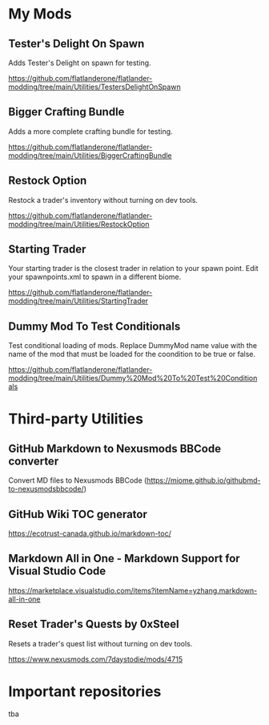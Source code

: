 # My Mods

## Tester's Delight On Spawn

Adds Tester's Delight on spawn for testing.

https://github.com/flatlanderone/flatlander-modding/tree/main/Utilities/TestersDelightOnSpawn

## Bigger Crafting Bundle

Adds a more complete crafting bundle for testing.

https://github.com/flatlanderone/flatlander-modding/tree/main/Utilities/BiggerCraftingBundle

## Restock Option

Restock a trader's inventory without turning on dev tools.

https://github.com/flatlanderone/flatlander-modding/tree/main/Utilities/RestockOption

## Starting Trader

Your starting trader is the closest trader in relation to your spawn point. Edit your spawnpoints.xml to spawn in a different biome.

https://github.com/flatlanderone/flatlander-modding/tree/main/Utilities/StartingTrader

## Dummy Mod To Test Conditionals

Test conditional loading of mods. Replace DummyMod name value with the name of the mod that must be loaded for the coondition to be true or false.

https://github.com/flatlanderone/flatlander-modding/tree/main/Utilities/Dummy%20Mod%20To%20Test%20Conditionals

# Third-party Utilities

## GitHub Markdown to Nexusmods BBCode converter

Convert MD files to Nexusmods BBCode
(https://miome.github.io/githubmd-to-nexusmodsbbcode/)

## GitHub Wiki TOC generator

https://ecotrust-canada.github.io/markdown-toc/

## Markdown All in One - Markdown Support for Visual Studio Code

https://marketplace.visualstudio.com/items?itemName=yzhang.markdown-all-in-one

## Reset Trader's Quests by 0xSteel

Resets a trader's quest list without turning on dev tools.

https://www.nexusmods.com/7daystodie/mods/4715

# Important repositories

tba